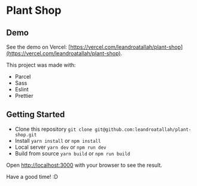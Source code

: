 # Plant Shop

## Demo

See the demo on Vercel: [https://vercel.com/leandroatallah/plant-shop](https://vercel.com/leandroatallah/plant-shop).

This project was made with:

- Parcel
- Sass
- Eslint
- Prettier

## Getting Started

- Clone this repository `git clone git@github.com:leandroatallah/plant-shop.git`
- Install `yarn install` or `npm install`
- Local server `yarn dev` or `npm run dev`
- Build from source `yarn build` or `npm run build`

Open [http://localhost:3000](http://localhost:3000) with your browser to see the result.

Have a good time! :D
